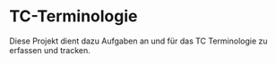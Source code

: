 # TC-Terminologie
Diese Projekt dient dazu Aufgaben an und für das TC Terminologie zu erfassen und tracken.
